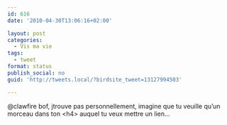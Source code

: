 ```yaml
---
id: 616
date: '2010-04-30T13:06:16+02:00'

layout: post
categories:
  - Vis ma vie
tags:
  - tweet
format: status
publish_social: no
guid: 'http://tweets.local/?birdsite_tweet=13127994503'

---
```


@clawfire bof, jtrouve pas personnellement, imagine que tu veuille qu’un morceau dans ton &lt;h4&gt; auquel tu veux mettre un lien…
